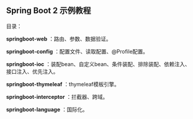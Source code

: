 ## Spring Boot 2 示例教程

目录：

**springboot-web** ：路由、参数、数据验证。

**springboot-config** ：配置文件、读取配置、@Profile配置。

**springboot-ioc** ：装配bean、自定义bean、条件装配、排除装配、依赖注入、接口注入、优先注入。

**springboot-thymeleaf** ：thymeleaf模板引擎。

**springboot-interceptor** ：拦截器、跨域。

**springboot-language** ：国际化。

 